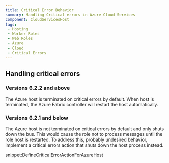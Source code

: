 ```yaml
---
title: Critical Error Behavior
summary: Handling Critical errors in Azure Cloud Services
component: CloudServicesHost
tags:
 - Hosting
 - Worker Roles
 - Web Roles
 - Azure
 - Cloud
 - Critical Errors
---
```


## Handling critical errors


### Versions 6.2.2 and above

The Azure host is terminated on critical errors by default. When host is terminated, the Azure Fabric controller will restart the host automatically.


### Versions 6.2.1 and below

The Azure host is not terminated on critical errors by default and only shuts down the bus. This would cause the role not to process messages until the role host is restarted. To address this, probably undesired behavior, implement a critical errors action that shuts down the host process instead.

snippet:DefineCriticalErrorActionForAzureHost